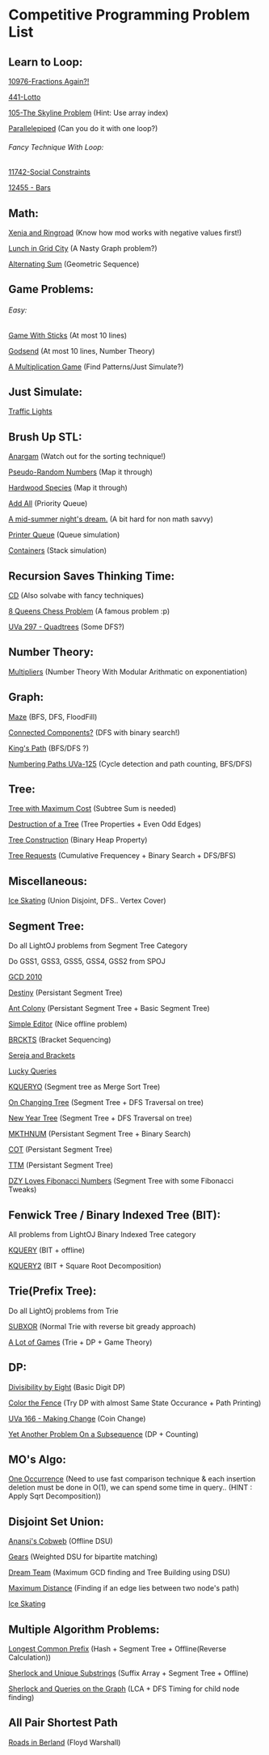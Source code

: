 # Competitive Programming Problem List

## Learn to Loop:

[10976-Fractions Again?!](https://uva.onlinejudge.org/index.php?option=com_onlinejudge&Itemid=8&category=24&page=show_problem&problem=1917)

[441-Lotto](https://uva.onlinejudge.org/index.php?option=com_onlinejudge&Itemid=8&category=24&page=show_problem&problem=382)

[105-The Skyline Problem](https://uva.onlinejudge.org/index.php?option=com_onlinejudge&Itemid=8&category=24&page=show_problem&problem=41) (Hint: Use array index)

[Parallelepiped](http://codeforces.com/problemset/problem/224/A) (Can you do it with one loop?)
###### Fancy Technique With Loop:
[11742-Social Constraints](https://uva.onlinejudge.org/index.php?option=com_onlinejudge&Itemid=8&category=24&page=show_problem&problem=2842)

[12455 - Bars](https://uva.onlinejudge.org/index.php?option=com_onlinejudge&Itemid=8&category=24&page=show_problem&problem=3886)


## Math:

[Xenia and Ringroad](http://codeforces.com/problemset/problem/339/B) (Know how mod works with negative values first!)

[Lunch in Grid City](https://uva.onlinejudge.org/index.php?option=com_onlinejudge&Itemid=8&category=24&page=show_problem&problem=796) (A Nasty Graph problem?)

[Alternating Sum](http://codeforces.com/contest/964/problem/C) (Geometric Sequence)


## Game Problems:

###### Easy:
[Game With Sticks](http://codeforces.com/problemset/problem/451/A) (At most 10 lines)

[Godsend](http://codeforces.com/contest/841/problem/B) (At most 10 lines, Number Theory)

[A Multiplication Game](https://uva.onlinejudge.org/index.php?option=com_onlinejudge&Itemid=8&category=24&page=show_problem&problem=788) (Find Patterns/Just Simulate?)

## Just Simulate:

[Traffic Lights](https://uva.onlinejudge.org/index.php?option=com_onlinejudge&Itemid=8&category=24&page=show_problem&problem=97)


## Brush Up STL:

[Anargam](https://uva.onlinejudge.org/index.php?option=com_onlinejudge&Itemid=8&category=24&page=show_problem&problem=131) (Watch out for the sorting technique!)

[Pseudo-Random Numbers](https://uva.onlinejudge.org/index.php?option=com_onlinejudge&Itemid=8&category=24&page=show_problem&problem=286) (Map it through)

[Hardwood Species](https://uva.onlinejudge.org/index.php?option=com_onlinejudge&Itemid=8&category=24&page=show_problem&problem=1167) (Map it through)

[Add All](https://uva.onlinejudge.org/index.php?option=com_onlinejudge&Itemid=8&category=24&page=show_problem&problem=1895) (Priority Queue)

[A mid-summer night's dream.](https://uva.onlinejudge.org/index.php?option=com_onlinejudge&Itemid=8&category=24&page=show_problem&problem=998) (A bit hard for non math savvy)

[Printer Queue](https://uva.onlinejudge.org/index.php?option=com_onlinejudge&Itemid=8&category=24&page=show_problem&problem=3252) (Queue simulation)

[Containers](https://uva.onlinejudge.org/index.php?option=com_onlinejudge&Itemid=8&category=24&page=show_problem&problem=3503) (Stack simulation)


## Recursion Saves Thinking Time:

[CD](https://uva.onlinejudge.org/index.php?option=com_onlinejudge&Itemid=8&category=24&page=show_problem&problem=565) (Also solvabe with fancy techniques)

[8 Queens Chess Problem](https://uva.onlinejudge.org/index.php?option=com_onlinejudge&Itemid=8&category=24&page=show_problem&problem=691) (A famous problem :p)

[UVa 297 - Quadtrees](https://uva.onlinejudge.org/index.php?option=com_onlinejudge&Itemid=8&category=24&page=show_problem&problem=233) (Some DFS?)


## Number Theory:

[Multipliers](http://codeforces.com/problemset/problem/615/D) (Number Theory With Modular Arithmatic on exponentiation)


## Graph:

[Maze](http://codeforces.com/problemset/problem/377/A) (BFS, DFS, FloodFill)

[Connected Components?](http://codeforces.com/contest/920/problem/E) (DFS with binary search!)

[King's Path](http://codeforces.com/contest/242/problem/C) (BFS/DFS ?)

[Numbering Paths UVa-125](https://uva.onlinejudge.org/index.php?option=com_onlinejudge&Itemid=8&category=24&page=show_problem&problem=61) (Cycle detection and path counting, BFS/DFS)


## Tree:

[Tree with Maximum Cost](https://codeforces.com/contest/1092/problem/F) (Subtree Sum is needed)

[Destruction of a Tree](https://codeforces.com/problemset/problem/964/D) (Tree Properties + Even Odd Edges)

[Tree Construction](https://codeforces.com/problemset/problem/675/D) (Binary Heap Property)

[Tree Requests](https://codeforces.com/problemset/problem/570/D) (Cumulative Frequencey + Binary Search + DFS/BFS)


## Miscellaneous:

[Ice Skating](http://codeforces.com/contest/217/problem/A) (Union Disjoint, DFS.. Vertex Cover)



## Segment Tree:

Do all LightOJ problems from Segment Tree Category

Do GSS1, GSS3, GSS5, GSS4, GSS2 from SPOJ

[GCD 2010](http://acm.timus.ru/problem.aspx?space=1&num=1846)

[Destiny](http://codeforces.com/contest/840/problem/D) (Persistant Segment Tree)

[Ant Colony](http://codeforces.com/problemset/problem/474/F) (Persistant Segment Tree + Basic Segment Tree)

[Simple Editor](https://www.codechef.com/problems/TAEDITOR) (Nice offline problem)

[BRCKTS](http://www.spoj.com/problems/BRCKTS/) (Bracket Sequencing)

[Sereja and Brackets](http://codeforces.com/contest/380/problem/C)

[Lucky Queries](http://codeforces.com/problemset/problem/145/E)

[KQUERYO](http://www.spoj.com/problems/KQUERYO/) (Segment tree as Merge Sort Tree)

[On Changing Tree](http://codeforces.com/contest/396/problem/C) (Segment Tree + DFS Traversal on tree)

[New Year Tree](http://codeforces.com/contest/620/problem/E) (Segment Tree + DFS Traversal on tree)

[MKTHNUM](http://www.spoj.com/problems/MKTHNUM/) (Persistant Segment Tree + Binary Search)

[COT](http://www.spoj.com/problems/COT/) (Persistant Segment Tree)

[TTM](http://www.spoj.com/problems/TTM/) (Persistant Segment Tree)

[DZY Loves Fibonacci Numbers](http://codeforces.com/contest/446/problem/C) (Segment Tree with some Fibonacci Tweaks)


## Fenwick Tree / Binary Indexed Tree (BIT):

All problems from LightOJ Binary Indexed Tree category

[KQUERY](http://www.spoj.com/problems/KQUERY/) (BIT + offline)

[KQUERY2](http://www.spoj.com/problems/KQUERY2/) (BIT + Square Root Decomposition)


## Trie(Prefix Tree):

Do all LightOj problems from Trie

[SUBXOR](http://www.spoj.com/problems/SUBXOR/) (Normal Trie with reverse bit gready approach)

[A Lot of Games](http://codeforces.com/contest/455/problem/B) (Trie + DP + Game Theory)


## DP:

[Divisibility by Eight](http://codeforces.com/contest/550/problem/C)  (Basic Digit DP)

[Color the Fence](http://codeforces.com/contest/349/problem/B) (Try DP with almost Same State Occurance + Path Printing)

[UVa 166 - Making Change](https://uva.onlinejudge.org/index.php?option=com_onlinejudge&Itemid=8&category=24&page=show_problem&problem=102) (Coin Change)

[Yet Another Problem On a Subsequence](http://codeforces.com/contest/1000/problem/D) (DP + Counting)


## MO's Algo:
[One Occurrence](http://codeforces.com/contest/1000/problem/F) (Need to use fast comparison technique & each insertion deletion must be done in O(1), we can spend some time in query.. (HINT : Apply Sqrt Decomposition))


## Disjoint Set Union:

[Anansi's Cobweb](http://acm.timus.ru/problem.aspx?space=1&num=1671) (Offline DSU)

[Gears](https://www.codechef.com/JULY18B/problems/GEARS) (Weighted DSU for bipartite matching)

[Dream Team](http://codeforces.com/gym/101840) (Maximum GCD finding and Tree Building using DSU)

[Maximum Distance](https://codeforces.com/contest/1081/problem/D) (Finding if an edge lies between two node's path)

[Ice Skating](http://codeforces.com/contest/217/problem/A) 


## Multiple Algorithm Problems:

[Longest Common Prefix](https://www.spoj.com/problems/STRLCP/) (Hash + Segment Tree + Offline(Reverse Calculation))

[Sherlock and Unique Substrings](https://www.hackerrank.com/contests/101hack26/challenges/sherlock-and-unique-substrings/problem) (Suffix Array + Segment Tree + Offline)

[Sherlock and Queries on the Graph](https://www.hackerrank.com/contests/101hack26/challenges/sherlock-and-queries-on-the-graph/problem) (LCA + DFS Timing for child node finding)


## All Pair Shortest Path

[Roads in Berland](https://codeforces.com/contest/25/problem/C)  (Floyd Warshall)

